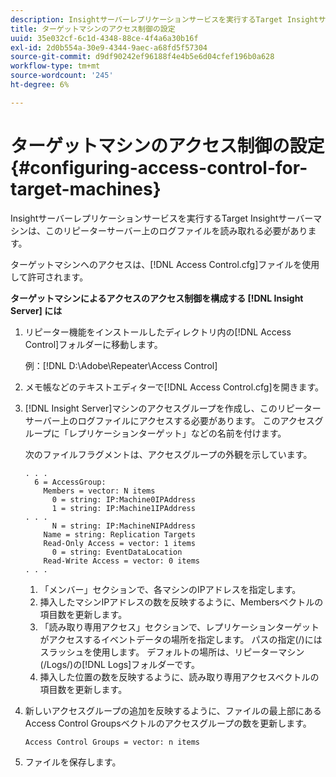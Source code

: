```yaml
---
description: Insightサーバーレプリケーションサービスを実行するTarget Insightサーバーマシンは、このリピーターサーバー上のログファイルを読み取れる必要があります。
title: ターゲットマシンのアクセス制御の設定
uuid: 35e032cf-6c1d-4348-88ce-4f4a6a30b16f
exl-id: 2d0b554a-30e9-4344-9aec-a68fd5f57304
source-git-commit: d9df90242ef96188f4e4b5e6d04cfef196b0a628
workflow-type: tm+mt
source-wordcount: '245'
ht-degree: 6%

---
```


# ターゲットマシンのアクセス制御の設定{#configuring-access-control-for-target-machines}

Insightサーバーレプリケーションサービスを実行するTarget Insightサーバーマシンは、このリピーターサーバー上のログファイルを読み取れる必要があります。

ターゲットマシンへのアクセスは、[!DNL Access Control.cfg]ファイルを使用して許可されます。

**ターゲットマシンによるアクセスのアクセス制御を構成する [!DNL Insight Server] には**

1. リピーター機能をインストールしたディレクトリ内の[!DNL Access Control]フォルダーに移動します。

   例：[!DNL D:\Adobe\Repeater\Access Control]

1. メモ帳などのテキストエディターで[!DNL Access Control.cfg]を開きます。
1. [!DNL Insight Server]マシンのアクセスグループを作成し、このリピーターサーバー上のログファイルにアクセスする必要があります。 このアクセスグループに「レプリケーションターゲット」などの名前を付けます。

   次のファイルフラグメントは、アクセスグループの外観を示しています。

   ```
   . . . 
     6 = AccessGroup: 
       Members = vector: N items 
         0 = string: IP:Machine0IPAddress 
         1 = string: IP:Machine1IPAddress 
   . . . 
         N = string: IP:MachineNIPAddress 
       Name = string: Replication Targets 
       Read-Only Access = vector: 1 items 
         0 = string: EventDataLocation 
       Read-Write Access = vector: 0 items 
   . . .
   ```

   1. 「メンバー」セクションで、各マシンのIPアドレスを指定します。
   1. 挿入したマシンIPアドレスの数を反映するように、Membersベクトルの項目数を更新します。
   1. 「読み取り専用アクセス」セクションで、レプリケーションターゲットがアクセスするイベントデータの場所を指定します。 パスの指定(/)にはスラッシュを使用します。 デフォルトの場所は、リピーターマシン(/Logs/)の[!DNL Logs]フォルダーです。
   1. 挿入した位置の数を反映するように、読み取り専用アクセスベクトルの項目数を更新します。

1. 新しいアクセスグループの追加を反映するように、ファイルの最上部にあるAccess Control Groupsベクトルのアクセスグループの数を更新します。

   ```
   Access Control Groups = vector: n items
   ```

1. ファイルを保存します。
